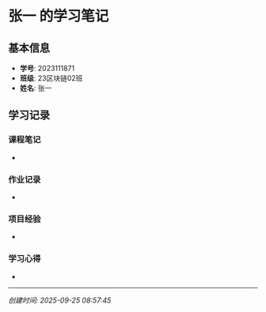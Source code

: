# 张一 的学习笔记

## 基本信息
- **学号**: 2023111871
- **班级**: 23区块链02班
- **姓名**: 张一

## 学习记录

### 课程笔记
- 

### 作业记录
- 

### 项目经验
- 

### 学习心得
- 

---
*创建时间: 2025-09-25 08:57:45*
